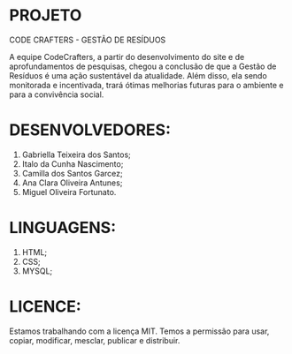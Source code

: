 # PROJETO

CODE CRAFTERS - GESTÃO DE RESÍDUOS

A equipe CodeCrafters, a partir do desenvolvimento do site e de aprofundamentos de pesquisas, chegou a conclusão de que a Gestão de Resíduos é uma ação sustentável da atualidade. Além disso, ela sendo monitorada e incentivada, trará ótimas melhorias futuras para o ambiente e para a convivência social.
 
# DESENVOLVEDORES:

1. Gabriella Teixeira dos Santos;
2. Italo da Cunha Nascimento;
3. Camilla dos Santos Garcez;
4. Ana Clara Oliveira Antunes;
5. Miguel Oliveira Fortunato.

# LINGUAGENS:
1. HTML;
2. CSS;
3. MYSQL;

# LICENCE:
Estamos trabalhando com a licença MIT. Temos a permissão para usar, copiar, modificar, mesclar, publicar e distribuir.
